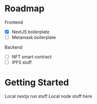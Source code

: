 # Roadmap

Frontend
- [x] NextJS boilerplate
- [ ] Metamask boilerplate

Backend
- [ ] NFT smart contract
- [ ] IPFS stuff

# Getting Started

Local nextjs run stuff
Local node stuff here